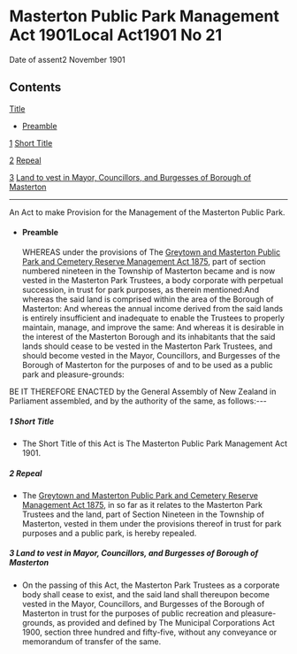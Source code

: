 # Masterton Public Park Management Act 1901Local Act1901 No 21

Date of assent2 November 1901

## Contents

[Title][0]
    
*   [Preamble][1]

[1][2] [Short Title][2]

[2][3] [Repeal][3]

[3][4] [Land to vest in Mayor, Councillors, and Burgesses of Borough of Masterton][4]

---

An Act to make Provision for the Management of the Masterton Public Park.
    
*   #### Preamble
    
    WHEREAS under the provisions of The [Greytown and Masterton Public Park and Cemetery Reserve Management Act 1875][5], part of section numbered nineteen in the Township of Masterton became and is now vested in the Masterton Park Trustees, a body corporate with perpetual succession, in trust for park purposes, as therein mentioned:And whereas the said land is comprised within the area of the Borough of Masterton: And whereas the annual income derived from the said lands is entirely insufficient and inadequate to enable the Trustees to properly maintain, manage, and improve the same: And whereas it is desirable in the interest of the Masterton Borough and its inhabitants that the said lands should cease to be vested in the Masterton Park Trustees, and should become vested in the Mayor, Councillors, and Burgesses of the Borough of Masterton for the purposes of and to be used as a public park and pleasure-grounds:

BE IT THEREFORE ENACTED by the General Assembly of New Zealand in Parliament assembled, and by the authority of the same, as follows:---

##### 1 Short Title
    
*   The Short Title of this Act is The Masterton Public Park Management Act 1901\.

##### 2 Repeal
    
*   The [Greytown and Masterton Public Park and Cemetery Reserve Management Act 1875][5], in so far as it relates to the Masterton Park Trustees and the land, part of Section Nineteen in the Township of Masterton, vested in them under the provisions thereof in trust for park purposes and a public park, is hereby repealed.

##### 3 Land to vest in Mayor, Councillors, and Burgesses of Borough of Masterton
    
*   On the passing of this Act, the Masterton Park Trustees as a corporate body shall cease to exist, and the said land shall thereupon become vested in the Mayor, Councillors, and Burgesses of the Borough of Masterton in trust for the purposes of public recreation and pleasure-grounds, as provided and defined by The Municipal Corporations Act 1900, section three hundred and fifty-five, without any conveyance or memorandum of transfer of the same.



[0]: http://www.legislation.govt.nz/act/local/1901/0021/latest/whole.html#DLM28045
[1]: http://www.legislation.govt.nz/act/local/1901/0021/latest/whole.html#DLM28046
[2]: http://www.legislation.govt.nz/act/local/1901/0021/latest/whole.html#DLM28049
[3]: http://www.legislation.govt.nz/act/local/1901/0021/latest/whole.html#DLM28050
[4]: http://www.legislation.govt.nz/act/local/1901/0021/latest/whole.html#DLM28051
[5]: http://www.legislation.govt.nz/act/local/1901/0021/latest/link.aspx?id=DLM130082